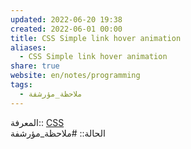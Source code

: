 ```yaml
---  
updated: 2022-06-20 19:38  
created: 2022-06-01 00:00  
title: CSS Simple link hover animation  
aliases:  
  - CSS Simple link hover animation  
share: true  
website: en/notes/programming  
tags:  
  - ملاحظة_مؤرشفة  
---  
```

  
  
المعرفة:: [CSS](CSS)  
الحالة:: #ملاحظة_مؤرشفة  
  
